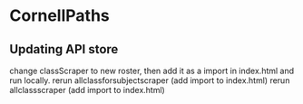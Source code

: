 # CornellPaths

## Updating API store
change classScraper to new roster, then add it as a import in index.html and run locally.
rerun allclassforsubjectscraper (add import to index.html)
rerun allclassscraper (add import to index.html)

